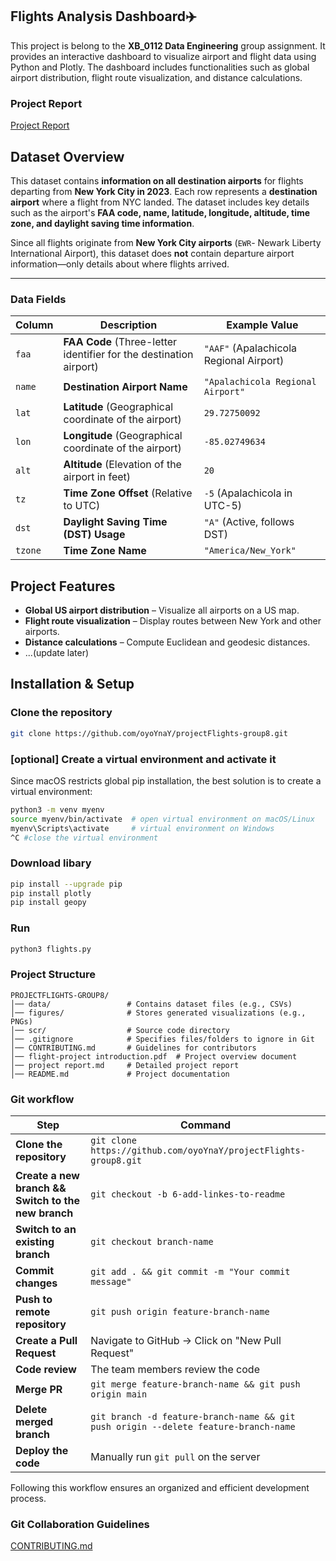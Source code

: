 
## Flights Analysis Dashboard✈️
This project is belong to the **XB_0112 Data Engineering** group assignment. It provides an interactive dashboard to visualize airport and flight data using Python and Plotly. The dashboard includes functionalities such as global airport distribution, flight route visualization, and distance calculations.
### Project Report
[Project Report](project%20report.md)

## Dataset Overview
This dataset contains **information on all destination airports** for flights departing from **New York City in 2023**. Each row represents a **destination airport** where a flight from NYC landed. The dataset includes key details such as the airport's **FAA code, name, latitude, longitude, altitude, time zone, and daylight saving time information**.

Since all flights originate from **New York City airports** (`EWR`- Newark Liberty International Airport), this dataset does **not** contain departure airport information—only details about where flights arrived.

---

### Data Fields

| **Column** | **Description** | **Example Value** |
|-----------|----------------|------------------|
| `faa` | **FAA Code** (Three-letter identifier for the destination airport) | `"AAF"` (Apalachicola Regional Airport) |
| `name` | **Destination Airport Name** | `"Apalachicola Regional Airport"` |
| `lat` | **Latitude** (Geographical coordinate of the airport) | `29.72750092` |
| `lon` | **Longitude** (Geographical coordinate of the airport) | `-85.02749634` |
| `alt` | **Altitude** (Elevation of the airport in feet) | `20` |
| `tz` | **Time Zone Offset** (Relative to UTC) | `-5` (Apalachicola in UTC-5) |
| `dst` | **Daylight Saving Time (DST) Usage** | `"A"` (Active, follows DST) |
| `tzone` | **Time Zone Name** | `"America/New_York"` |

## Project Features
- **Global US airport distribution** – Visualize all airports on a US map.
- **Flight route visualization** – Display routes between New York and other airports.
- **Distance calculations** – Compute Euclidean and geodesic distances.
- ...(update later)

## Installation & Setup
### Clone the repository
```bash
git clone https://github.com/oyoYnaY/projectFlights-group8.git
```

### [optional] Create a virtual environment and activate it
Since macOS restricts global pip installation, the best solution is to create a virtual environment:
```bash
python3 -m venv myenv
source myenv/bin/activate  # open virtual environment on macOS/Linux
myenv\Scripts\activate     # virtual environment on Windows
^C #close the virtual environment
```

### Download libary
```bash
pip install --upgrade pip    
pip install plotly
pip install geopy
```
### Run
```bash
python3 flights.py
```

### Project Structure
```
PROJECTFLIGHTS-GROUP8/
│── data/                 # Contains dataset files (e.g., CSVs)
│── figures/              # Stores generated visualizations (e.g., PNGs)
│── scr/                  # Source code directory 
│── .gitignore            # Specifies files/folders to ignore in Git
│── CONTRIBUTING.md       # Guidelines for contributors
│── flight-project introduction.pdf  # Project overview document
│── project report.md     # Detailed project report
│── README.md             # Project documentation
```

### Git workflow
| Step | Command |
|------|---------|
| **Clone the repository** | `git clone https://github.com/oyoYnaY/projectFlights-group8.git` |
| **Create a new branch && Switch to the new branch** | `git checkout -b 6-add-linkes-to-readme` |
| **Switch to an existing branch** | `git checkout branch-name` |
| **Commit changes** | `git add . && git commit -m "Your commit message"` |
| **Push to remote repository** | `git push origin feature-branch-name` |
| **Create a Pull Request** | Navigate to GitHub → Click on "New Pull Request" |
| **Code review** | The team members review the code |
| **Merge PR** | `git merge feature-branch-name && git push origin main` |
| **Delete merged branch** | `git branch -d feature-branch-name && git push origin --delete feature-branch-name` |
| **Deploy the code** | Manually run `git pull` on the server |

Following this workflow ensures an organized and efficient development process.

### Git Collaboration Guidelines
[CONTRIBUTING.md](CONTRIBUTING.md)



